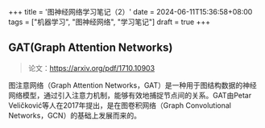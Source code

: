 +++
title = '图神经网络学习笔记（2）'
date = 2024-06-11T15:36:58+08:00
tags = ["机器学习", "图神经网络", "学习笔记"]
draft = true
+++

## GAT(Graph Attention Networks)

> 论文：https://arxiv.org/pdf/1710.10903

图注意网络（Graph Attention Networks，GAT）是一种用于图结构数据的神经网络模型，通过引入注意力机制，能够有效地捕捉节点间的关系。GAT由Petar Veličković等人在2017年提出，是在图卷积网络（Graph Convolutional Networks，GCN）的基础上发展而来的。



